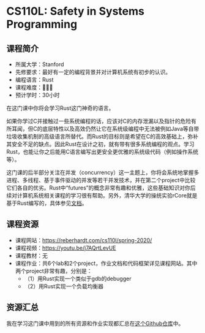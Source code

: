 # CS110L: Safety in Systems Programming
## 课程简介
- 所属大学：Stanford
- 先修要求：最好有一定的编程背景并对计算机系统有初步的认识。
- 编程语言：Rust
- 课程难度：🌟🌟🌟
- 预计学时：30小时

在这门课中你将会学习Rust这门神奇的语言。

如果你学过C并接触过一些系统编程的话，应该对C的内存泄漏以及指针的危险有所耳闻，但C的底层特性以及高效仍然让它在系统级编程中无法被例如Java等自带垃圾收集机制的高级语言所替代。而Rust的目标则是希望在C的高效基础上，弥补其安全不足的缺点。因此Rust在设计之初，就有带有很多系统编程的观点。学习Rust，也能让你之后能用C语言编写出更安全更优雅的系统级代码（例如操作系统等）。

这门课的后半部分关注在并发（concurrency）这一主题上，你将会系统地掌握多进程、多线程、基于事件驱动的并发等若干并发技术，并在第二个project中比较它们各自的优劣。Rust中“futures”的概念非常有趣和优雅，这些基础知识对你后续对计算机系统相关课程的学习很有帮助。另外，清华大学的操统实验rCore就是基于Rust编写的，具体参见[文档](https://rcore-os.github.io/rCore-Tutorial-Book-v3/index.html)。
## 课程资源
- 课程网站：https://reberhardt.com/cs110l/spring-2020/
- 课程视频：https://youtu.be/j7AQrtLevUE
- 课程教材：无
- 课程作业：共6个lab和2个project，作业文档和代码框架详见课程网站。其中两个project非常有趣，分别是：
    - （1）用Rust实现一个类似于gdb的debugger
    - （2）用Rust实现一个负载均衡器

## 资源汇总
我在学习这门课中用到的所有资源和作业实现都汇总在[这个Github仓库](https://github.com/PKUFlyingPig/CS110L)中。